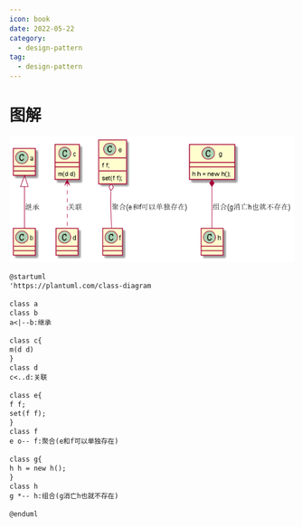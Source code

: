 ```yaml
---
icon: book
date: 2022-05-22
category:
  - design-pattern
tag:
  - design-pattern
---
```



# 图解

![](./image/3.png)

```plantuml
@startuml
'https://plantuml.com/class-diagram

class a
class b
a<|--b:继承

class c{
m(d d)
}
class d
c<..d:关联

class e{
f f;
set(f f);
}
class f
e o-- f:聚合(e和f可以单独存在)

class g{
h h = new h();
}
class h
g *-- h:组合(g消亡h也就不存在)

@enduml
```

